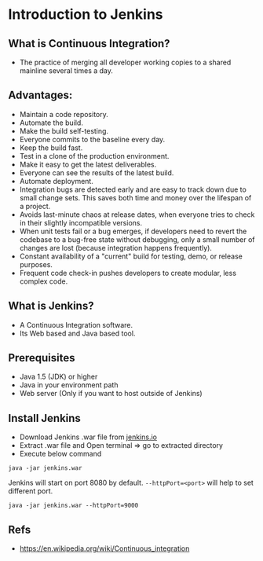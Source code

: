 # Introduction to Jenkins

## What is Continuous Integration?

* The practice of merging all developer working copies to a shared mainline several times a day.

## Advantages:

* Maintain a code repository.
* Automate the build.
* Make the build self-testing.
* Everyone commits to the baseline every day.
* Keep the build fast.
* Test in a clone of the production environment.
* Make it easy to get the latest deliverables.
* Everyone can see the results of the latest build.
* Automate deployment.
* Integration bugs are detected early and are easy to track down due to small change sets. This saves both time and money over the lifespan of a project.
* Avoids last-minute chaos at release dates, when everyone tries to check in their slightly incompatible versions.
* When unit tests fail or a bug emerges, if developers need to revert the codebase to a bug-free state without debugging, only a small number of changes are lost (because integration happens frequently).
* Constant availability of a "current" build for testing, demo, or release purposes.
* Frequent code check-in pushes developers to create modular, less complex code.

## What is Jenkins?

* A Continuous Integration software.
* Its Web based and Java based tool.

## Prerequisites

* Java 1.5 (JDK) or higher
* Java in your environment path
* Web server (Only if you want to host outside of Jenkins)

## Install Jenkins

* Download Jenkins .war file from [jenkins.io](https://jenkins.io/)
* Extract .war file and Open terminal => go to extracted directory
* Execute below command

```
java -jar jenkins.war
```

Jenkins will start on port 8080 by default. ```--httpPort=<port>``` will help to set different port.

```
java -jar jenkins.war --httpPort=9000
```

## Refs

* https://en.wikipedia.org/wiki/Continuous_integration
